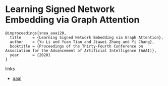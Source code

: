 # Learning Signed Network Embedding via Graph Attention

```
@inproceedings{snea_aaai20,
  title     = {Learning Signed Network Embedding via Graph Attention},
  author    = {Yu Li and Yuan Tian and Jiawei Zhang and Yi Chang},
  booktitle = {Proceedings of the Thirty-Fourth Conference on Association for the Advancement of Artificial Intelligence (AAAI)},
  year      = {2020}
}
```

links
- [aaai](https://aaai.org/Papers/AAAI/2020GB/AAAI-LiY.6984.pdf)
